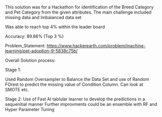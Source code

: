 
This solution was for a Hackathon for identification of the Breed Category and Pet Category from the given attributes. The main challenge included missing data and Imbalanced data set 

Was able to reach top 4% within the leader board

Accuracy: 89.86% (Top 3 %)

Problem_Statement: https://www.hackerearth.com/problem/machine-learning/pet-adoption-9-5838c75b/

Overall Solution process:

Stage 1:

Used Random Oversampler to Balance the Data Set and use of Random FOrest to predict the missing value of Condition Column. Can look at SMOTE etc.

Stage 2: Use of Fast AI tablular learner to develop the predictions in a sequenitial manner
Further improvments could be an ensemble with RF and Hyper Parameter Tuning



